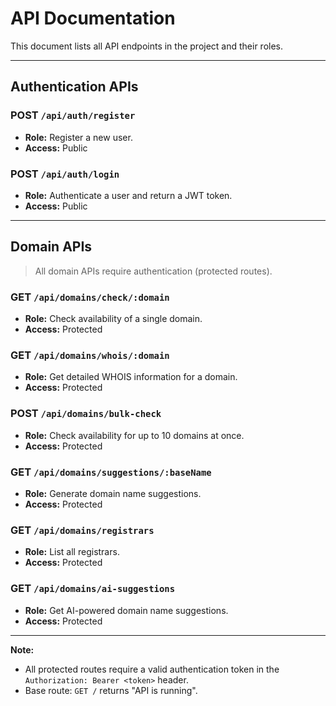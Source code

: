 # API Documentation

This document lists all API endpoints in the project and their roles.

---

## Authentication APIs

### POST `/api/auth/register`
- **Role:** Register a new user.
- **Access:** Public

### POST `/api/auth/login`
- **Role:** Authenticate a user and return a JWT token.
- **Access:** Public

---

## Domain APIs

> All domain APIs require authentication (protected routes).

### GET `/api/domains/check/:domain`
- **Role:** Check availability of a single domain.
- **Access:** Protected

### GET `/api/domains/whois/:domain`
- **Role:** Get detailed WHOIS information for a domain.
- **Access:** Protected

### POST `/api/domains/bulk-check`
- **Role:** Check availability for up to 10 domains at once.
- **Access:** Protected

### GET `/api/domains/suggestions/:baseName`
- **Role:** Generate domain name suggestions.
- **Access:** Protected

### GET `/api/domains/registrars`
- **Role:** List all registrars.
- **Access:** Protected

### GET `/api/domains/ai-suggestions`
- **Role:** Get AI-powered domain name suggestions.
- **Access:** Protected

---

**Note:**  
- All protected routes require a valid authentication token in the `Authorization: Bearer <token>` header.
- Base route: `GET /` returns "API is running".
